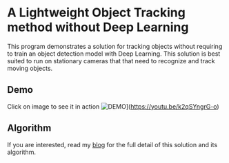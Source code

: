 # A Lightweight Object Tracking method without Deep Learning

This program demonstrates a solution for tracking objects without requiring to train an object detection model with Deep Learning. This solution is best suited to run on stationary cameras that that need to recognize and track moving objects. 

## Demo
Click on image to see it in action
![DEMO](https://jixjiastorage.blob.core.windows.net/blog-resources/lightweight-object-tracking/featured.jpg)](https://youtu.be/k2qSYngrG-o)

## Algorithm

If you are interested, read my [blog](https://jixjia.com/2020/02/27/lightweight-object-tracking/) for the full detail of this solution and its algorithm.
